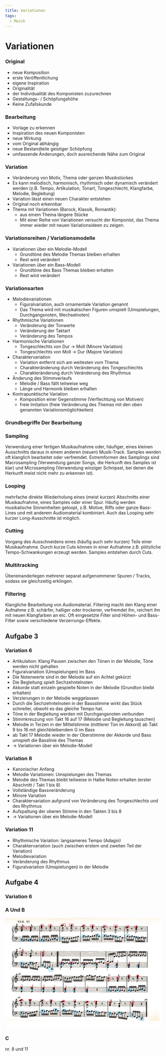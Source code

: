 ```yaml
---
title: Variationen
tags:
  - Musik
---
```


# Variationen

### Original

- neue Komposition
- erste Veröffentlichung
- eigene Inspiration
- Originalität
- der Individualität des Komponisten zuzurechnen
- Gestaltungs- / Schöpfungshöhe
- Keine Zufallskunde

### Bearbeitung

- Vorlage zu erkennen
- Inspiration des neuen Komponisten
- neue Wirkung
- vom Original abhängig
- neue Bestandteile geistiger Schöpfung
- umfassende Änderungen, doch ausreichende Nähe zum Original

### Variation

- Veränderung von Motiv, Thema oder ganzen Musikstückes
- Es kann melodisch, harmonisch, rhythmisch oder dynamisch verändert werden (z.B. Tempo, Artikulation, Tonart, Tongeschlecht, Klangfarbe, Melodie, Begleitung)
- Variation lässt einen neuen Charakter entstehen
- Original noch erkennbar
- Thema mit Variationen (Barock, Klassik, Romantik):
  - aus einem Thema längere Stücke
  - Mit einer Reihe von Variationen versucht der Komponist, das Thema immer wieder mit neuen Variationsideen zu zeigen.

### Variationsreihen / Variationsmodelle

- Variationen über ein Melodie-Modell
  - Grundtöne des Melodie Themas bleiben erhalten
  - Rest wird verändert
- Variationen über ein Bass-Modell
  - Grundtöne des Bass Themas bleiben erhalten
  - Rest wird verändert

### Variationsarten

- Melodievariationen
  - Figuralvariation, auch ornamentale Variation genannt
  - Das Thema wird mit musikalischen Figuren umspielt (Umspielungen, Durchgangsnoten, Wechselnoten)
- Rhythmische Variationen
  - Veränderung der Tonwerte
  - Veränderung der Taktart
  - Veränderung des Tempos
- Harmonische Variationen
  - Tongeschlechts von Dur → Moll (Minore Variation)
  - Tongeschlechts von Moll → Dur (Majore Variation)
- Charaktervariation
  - Variation entfernt sich am weitesten vom Thema
  - Charakteränderung durch Veränderung des Tongeschlechts
  - Charakteränderung durch Veränderung des Rhythmus
- Änderung des Stimmverlaufs
  - Melodie / Bass fällt teilweise weg
  - Länge und Harmonik bleiben erhalten
- Kontrapunktische Variation
  - Komposition einer Gegenstimme (Verflechtung von Motiven)
  - freie Imitation (freie Veränderung des Themas mit den oben genannten Variationsmöglichkeiten)

### Grundbegriffe Der Bearbeitung

### Sampling

Verwendung einer fertigen Musikaufnahme oder, häufiger, eines kleinen Ausschnitts daraus in einem anderen (neuen) Musik-Track. Samples werden oft klanglich bearbeitet oder verfremdet. Extremformen des Samplings sind Macrosampling (Verwendung ganzer Songs, die Herkunft des Samples ist klar) und Microsampling (Verwendung winziger Schnipsel, bei denen die Herkunft meist nicht mehr zu erkennen ist).

### Looping

mehrfache direkte Wiederholung eines (meist kurzen) Abschnitts einer Musikaufnahme, eines Samples oder einer Spur. Häufig werden musikalische Sinneinheiten geloopt, z.B. Motive, Riffs oder ganze Bass-Lines und mit anderem Audiomaterial kombiniert. Auch das Looping sehr kurzer Long-Ausschnitte ist möglich.

### Cutting

Vorgang des Ausschneidens eines (häufig auch sehr kurzen) Teils einer Musikaufnahme. Durch kurze Cuts können in einer Aufnahme z.B. plötzliche Tempo-Schwankungen erzeugt werden. Samples entstehen durch Cuts.

### Multitracking

Übereinanderlegen mehrerer separat aufgenommener Spuren / Tracks, sodass sie gleichzeitig erklingen.

### Filtering

Klangliche Bearbeitung von Audiomaterial. Filtering macht den Klang einer Aufnahme z.B. schärfer, halliger oder trockener, verfremdet ihn, reichert ihn mit neuen Klangfarben an etc. Oft eingesetzte Filter sind Höhen- und Bass-Filter sowie verschiedene Verzerrungs-Effekte.

## Aufgabe 3

### Variation 6

- Artikulation: Klang Pausen zwischen den Tönen in der Melodie, Töne werden nicht gehalten
- Figuralvariation (Umspielungen) im Bass
- Die Notenwerte sind in der Melodie auf ein Achtel gekürzt
- Die Begleitung spielt Sechzehntelnoten
- Akkorde statt einzeln gespielte Noten in der Melodie (Grundton bleibt erhalten)
- Verzierungen in der Melodie weggelassen
- Durch die Sechzehntelnoten in der Bassstimme wirkt das Stück schneller, obwohl es das gleiche Tempo hat.
- Töne in der Begleitung werden mit Durchgangsnoten verbunden
- Stimmkreuzung von Takt 16 auf 17 (Melodie und Begleitung tauschen)
- Melodie in Terzen in der Mittelstimme (mittlerer Ton im Akkord) ab Takt 9 bis 16 mit gleichbleibendem G im Bass
- ab Takt 17 Melodie wieder in der Oberstimme der Akkorde und Bass umspielt die Basslinie des Themas
- → Variationen über ein Melodie-Modell

### Variation 8

- Kanonischer Anfang
- Melodie Variationen: Umspielungen des Themas
- Melodie des Themas bleibt teilweise in Halbe Noten erhalten (erster Abschnitt / Takt 1 bis 8)
- Vollständige Bassveränderung
- Minore Variation
- Charaktervariation aufgrund von Veränderung des Tongeschlechts und des Rhythmus
- Aufspaltung der oberen Stimme in den Takten 3 bis 8
- → Variationen über ein Melodie-Modell

### Variation 11

- Rhythmische Variation: langsameres Tempo (Adagio)
- Charaktervariation (auch zwischen erstem und zweiten Teil der Variation)
- Melodievariation
- Veränderung des Rhythmus
- Figuralvariation (Umspielungen) in der Melodie

## Aufgabe 4

### Variation 6

### A Und B

![./Variationen/image1.png](./Variationen/image1.png)

### C

nr. 8 und 11
